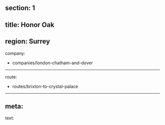 section: 1
----
title: Honor Oak
----
region: Surrey
----
company:
- companies/london-chatham-and-dover
----
route:
- routes/brixton-to-crystal-palace
----
meta: 
----
text: 